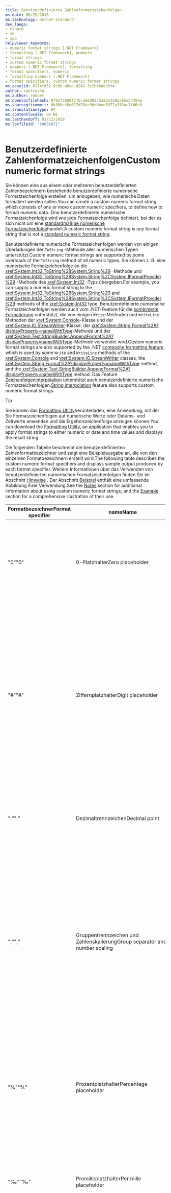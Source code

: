 ```yaml
---
title: Benutzerdefinierte Zahlenformatzeichenfolgen
ms.date: 06/25/2018
ms.technology: dotnet-standard
dev_langs:
- csharp
- vb
- cpp
helpviewer_keywords:
- numeric format strings [.NET Framework]
- formatting [.NET Framework], numbers
- format strings
- custom numeric format strings
- numbers [.NET Framework], formatting
- format specifiers, numeric
- formatting numbers [.NET Framework]
- format specifiers, custom numeric format strings
ms.assetid: 6f74fd32-6c6b-48ed-8241-3c2b86dea5f4
author: rpetrusha
ms.author: ronpet
ms.openlocfilehash: 0793f3688f1f6ca66d92c5a22e158aa85e5470ae
ms.sourcegitcommit: 6b308cf6d627d78ee36dbbae8972a310ac7fd6c8
ms.translationtype: HT
ms.contentlocale: de-DE
ms.lasthandoff: 01/23/2019
ms.locfileid: "54631671"
---
```

# <a name="custom-numeric-format-strings"></a><span data-ttu-id="2cd89-102">Benutzerdefinierte Zahlenformatzeichenfolgen</span><span class="sxs-lookup"><span data-stu-id="2cd89-102">Custom numeric format strings</span></span>

<span data-ttu-id="2cd89-103">Sie können eine aus einem oder mehreren benutzerdefinierten Zahlenbezeichnern bestehende benutzerdefinierte numerische Formatzeichenfolge erstellen, um anzugeben, wie numerische Daten formatiert werden sollen.</span><span class="sxs-lookup"><span data-stu-id="2cd89-103">You can create a custom numeric format string, which consists of one or more custom numeric specifiers, to define how to format numeric data.</span></span> <span data-ttu-id="2cd89-104">Eine benutzerdefinierte numerische Formatzeichenfolge wird wie jede Formatzeichenfolge definiert, bei der es sich nicht um eine [standardmäßige numerische Formatzeichenfolge](../../../docs/standard/base-types/standard-numeric-format-strings.md)handelt.</span><span class="sxs-lookup"><span data-stu-id="2cd89-104">A custom numeric format string is any format string that is not a [standard numeric format string](../../../docs/standard/base-types/standard-numeric-format-strings.md).</span></span>  
  

 <span data-ttu-id="2cd89-105">Benutzerdefinierte numerische Formatzeichenfolgen werden von einigen Überladungen der `ToString` -Methode aller numerischen Typen unterstützt.</span><span class="sxs-lookup"><span data-stu-id="2cd89-105">Custom numeric format strings are supported by some overloads of the `ToString` method of all numeric types.</span></span> <span data-ttu-id="2cd89-106">Sie können z. B. eine numerische Formatzeichenfolge an die <xref:System.Int32.ToString%28System.String%29> -Methode und <xref:System.Int32.ToString%28System.String%2CSystem.IFormatProvider%29> -Methode des <xref:System.Int32> -Typs übergeben.</span><span class="sxs-lookup"><span data-stu-id="2cd89-106">For example, you can supply a numeric format string to the <xref:System.Int32.ToString%28System.String%29> and <xref:System.Int32.ToString%28System.String%2CSystem.IFormatProvider%29> methods of the <xref:System.Int32> type.</span></span> <span data-ttu-id="2cd89-107">Benutzerdefinierte numerische Formatzeichenfolgen werden auch vom .NET-Feature für die [kombinierte Formatierung](../../../docs/standard/base-types/composite-formatting.md) unterstützt, die von einigen `Write`-Methoden und `WriteLine`-Methoden der <xref:System.Console>-Klasse und der <xref:System.IO.StreamWriter>-Klasse, der <xref:System.String.Format%2A?displayProperty=nameWithType>-Methode und der <xref:System.Text.StringBuilder.AppendFormat%2A?displayProperty=nameWithType>-Methode verwendet wird.</span><span class="sxs-lookup"><span data-stu-id="2cd89-107">Custom numeric format strings are also supported by the .NET [composite formatting feature](../../../docs/standard/base-types/composite-formatting.md), which is used by some `Write` and `WriteLine` methods of the <xref:System.Console> and <xref:System.IO.StreamWriter> classes, the <xref:System.String.Format%2A?displayProperty=nameWithType> method, and the <xref:System.Text.StringBuilder.AppendFormat%2A?displayProperty=nameWithType> method.</span></span> <span data-ttu-id="2cd89-108">Das Feature [Zeichenfolgeninterpolation](../../csharp/language-reference/tokens/interpolated.md) unterstützt auch benutzerdefinierte numerische Formatzeichenfolgen.</span><span class="sxs-lookup"><span data-stu-id="2cd89-108">[String interpolation](../../csharp/language-reference/tokens/interpolated.md) feature also supports custom numeric format strings.</span></span>  
  
> [!TIP]
>  <span data-ttu-id="2cd89-109">Sie können das [Formatting Utility](https://code.msdn.microsoft.com/NET-Framework-4-Formatting-9c4dae8d)herunterladen, eine Anwendung, mit der Sie Formatzeichenfolgen auf numerische Werte oder Datums- und Zeitwerte anwenden und die Ergebniszeichenfolge anzeigen können.</span><span class="sxs-lookup"><span data-stu-id="2cd89-109">You can download the [Formatting Utility](https://code.msdn.microsoft.com/NET-Framework-4-Formatting-9c4dae8d), an application that enables you to apply format strings to either numeric or date and time values and displays the result string.</span></span>  
  
<a name="table"></a> <span data-ttu-id="2cd89-110">Die folgenden Tabelle beschreibt die benutzerdefinierten Zahlenformatbezeichner und zeigt eine Beispielausgabe an, die von den einzelnen Formatbezeichnern erstellt wird.</span><span class="sxs-lookup"><span data-stu-id="2cd89-110">The following table describes the custom numeric format specifiers and displays sample output produced by each format specifier.</span></span> <span data-ttu-id="2cd89-111">Weitere Informationen über das Verwenden von benutzerdefinierten numerischen Formatzeichenfolgen finden Sie im Abschnitt [Hinweise](#NotesCustomFormatting) . Der Abschnitt [Beispiel](#example) enthält eine umfassende Abbildung ihrer Verwendung.</span><span class="sxs-lookup"><span data-stu-id="2cd89-111">See the [Notes](#NotesCustomFormatting) section for additional information about using custom numeric format strings, and the [Example](#example) section for a comprehensive illustration of their use.</span></span>  
  
|<span data-ttu-id="2cd89-112">Formatbezeichner</span><span class="sxs-lookup"><span data-stu-id="2cd89-112">Format specifier</span></span>|<span data-ttu-id="2cd89-113">name</span><span class="sxs-lookup"><span data-stu-id="2cd89-113">Name</span></span>|<span data-ttu-id="2cd89-114">Beschreibung</span><span class="sxs-lookup"><span data-stu-id="2cd89-114">Description</span></span>|<span data-ttu-id="2cd89-115">Beispiele</span><span class="sxs-lookup"><span data-stu-id="2cd89-115">Examples</span></span>|  
|----------------------|----------|-----------------|--------------|  
|<span data-ttu-id="2cd89-116">"0"</span><span class="sxs-lookup"><span data-stu-id="2cd89-116">"0"</span></span>|<span data-ttu-id="2cd89-117">0-Platzhalter</span><span class="sxs-lookup"><span data-stu-id="2cd89-117">Zero placeholder</span></span>|<span data-ttu-id="2cd89-118">Ersetzt die Ziffer 0 ggf. durch eine entsprechende vorhandene Ziffer; andernfalls wird die Ziffer 0 in der Ergebniszeichenfolge angezeigt.</span><span class="sxs-lookup"><span data-stu-id="2cd89-118">Replaces the zero with the corresponding digit if one is present; otherwise, zero appears in the result string.</span></span><br /><br /> <span data-ttu-id="2cd89-119">Weitere Informationen: [Der benutzerdefinierte Spezifizierer „0“](#Specifier0)</span><span class="sxs-lookup"><span data-stu-id="2cd89-119">More information: [The "0" Custom Specifier](#Specifier0).</span></span>|<span data-ttu-id="2cd89-120">1234.5678 ("00000") -> 01235</span><span class="sxs-lookup"><span data-stu-id="2cd89-120">1234.5678 ("00000") -> 01235</span></span><br /><br /> <span data-ttu-id="2cd89-121">0.45678 ("0.00", en-US) -> 0.46</span><span class="sxs-lookup"><span data-stu-id="2cd89-121">0.45678 ("0.00", en-US) -> 0.46</span></span><br /><br /> <span data-ttu-id="2cd89-122">0.45678 ("0.00", fr-FR) -> 0,46</span><span class="sxs-lookup"><span data-stu-id="2cd89-122">0.45678 ("0.00", fr-FR) -> 0,46</span></span>|  
|<span data-ttu-id="2cd89-123">"#"</span><span class="sxs-lookup"><span data-stu-id="2cd89-123">"#"</span></span>|<span data-ttu-id="2cd89-124">Ziffernplatzhalter</span><span class="sxs-lookup"><span data-stu-id="2cd89-124">Digit placeholder</span></span>|<span data-ttu-id="2cd89-125">Ersetzt das "#"-Symbol ggf. durch eine entsprechende vorhandene Ziffer; andernfalls wird keine Ziffer in der Ergebniszeichenfolge angezeigt.</span><span class="sxs-lookup"><span data-stu-id="2cd89-125">Replaces the "#" symbol with the corresponding digit if one is present; otherwise, no digit appears in the result string.</span></span><br /><br /> <span data-ttu-id="2cd89-126">Beachten Sie, dass keine Ziffer in der Ergebniszeichenfolge angezeigt wird, wenn die entsprechende Ziffer in der Eingabezeichenfolge eine nicht signifikante 0 ist.</span><span class="sxs-lookup"><span data-stu-id="2cd89-126">Note that no digit appears in the result string if the corresponding digit in the input string is a non-significant 0.</span></span> <span data-ttu-id="2cd89-127">Zum Beispiel: 0003 ("####") -> 3.</span><span class="sxs-lookup"><span data-stu-id="2cd89-127">For example, 0003 ("####") -> 3.</span></span><br /><br /> <span data-ttu-id="2cd89-128">Weitere Informationen: [Der benutzerdefinierte Spezifizierer „#“](#SpecifierD)</span><span class="sxs-lookup"><span data-stu-id="2cd89-128">More information: [The "#" Custom Specifier](#SpecifierD).</span></span>|<span data-ttu-id="2cd89-129">1234.5678 ("#####") -> 1235</span><span class="sxs-lookup"><span data-stu-id="2cd89-129">1234.5678 ("#####") -> 1235</span></span><br /><br /> <span data-ttu-id="2cd89-130">0.45678 ("#.##", en-US) -> .46</span><span class="sxs-lookup"><span data-stu-id="2cd89-130">0.45678 ("#.##", en-US) -> .46</span></span><br /><br /> <span data-ttu-id="2cd89-131">0.45678 ("#.##", fr-FR) -> ,46</span><span class="sxs-lookup"><span data-stu-id="2cd89-131">0.45678 ("#.##", fr-FR) -> ,46</span></span>|  
|<span data-ttu-id="2cd89-132">"."</span><span class="sxs-lookup"><span data-stu-id="2cd89-132">"."</span></span>|<span data-ttu-id="2cd89-133">Dezimaltrennzeichen</span><span class="sxs-lookup"><span data-stu-id="2cd89-133">Decimal point</span></span>|<span data-ttu-id="2cd89-134">Bestimmt die Position des Dezimaltrennzeichens in der Ergebniszeichenfolge.</span><span class="sxs-lookup"><span data-stu-id="2cd89-134">Determines the location of the decimal separator in the result string.</span></span><br /><br /> <span data-ttu-id="2cd89-135">Weitere Informationen: [Der benutzerdefinierte Bezeichner "."](#SpecifierPt).</span><span class="sxs-lookup"><span data-stu-id="2cd89-135">More information: [The "." Custom Specifier](#SpecifierPt).</span></span>|<span data-ttu-id="2cd89-136">0.45678 ("0.00", en-US) -> 0.46</span><span class="sxs-lookup"><span data-stu-id="2cd89-136">0.45678 ("0.00", en-US) -> 0.46</span></span><br /><br /> <span data-ttu-id="2cd89-137">0.45678 ("0.00", fr-FR) -> 0,46</span><span class="sxs-lookup"><span data-stu-id="2cd89-137">0.45678 ("0.00", fr-FR) -> 0,46</span></span>|  
|<span data-ttu-id="2cd89-138">","</span><span class="sxs-lookup"><span data-stu-id="2cd89-138">","</span></span>|<span data-ttu-id="2cd89-139">Gruppentrennzeichen und Zahlenskalierung</span><span class="sxs-lookup"><span data-stu-id="2cd89-139">Group separator and number scaling</span></span>|<span data-ttu-id="2cd89-140">Das Zeichen wird sowohl als Bezeichner für Gruppentrennzeichen als auch als Bezeichner für Zahlenskalierung verwendet.</span><span class="sxs-lookup"><span data-stu-id="2cd89-140">Serves as both a group separator and a number scaling specifier.</span></span> <span data-ttu-id="2cd89-141">Bei einer Verwendung als Bezeichner für Gruppentrennzeichen wird ein lokalisiertes Trennzeichen zwischen die einzelnen Gruppen eingefügt.</span><span class="sxs-lookup"><span data-stu-id="2cd89-141">As a group separator, it inserts a localized group separator character between each group.</span></span> <span data-ttu-id="2cd89-142">Bei einer Verwendung als Bezeichner für Zahlenskalierung wird eine Zahl für jedes angegebene Zeichen durch 1000 geteilt.</span><span class="sxs-lookup"><span data-stu-id="2cd89-142">As a number scaling specifier, it divides a number by 1000 for each comma specified.</span></span><br /><br /> <span data-ttu-id="2cd89-143">Weitere Informationen: [Der benutzerdefinierte Spezifizierer „,“](#SpecifierTh)</span><span class="sxs-lookup"><span data-stu-id="2cd89-143">More information: [The "," Custom Specifier](#SpecifierTh).</span></span>|<span data-ttu-id="2cd89-144">Bezeichner für Gruppentrennzeichen:</span><span class="sxs-lookup"><span data-stu-id="2cd89-144">Group separator specifier:</span></span><br /><br /> <span data-ttu-id="2cd89-145">2147483647 ("##,#", en-US) -> 2,147,483,647</span><span class="sxs-lookup"><span data-stu-id="2cd89-145">2147483647 ("##,#", en-US) -> 2,147,483,647</span></span><br /><br /> <span data-ttu-id="2cd89-146">2147483647 ("##,#", es-ES) -> 2.147.483.647</span><span class="sxs-lookup"><span data-stu-id="2cd89-146">2147483647 ("##,#", es-ES) -> 2.147.483.647</span></span><br /><br /> <span data-ttu-id="2cd89-147">Bezeichner für Zahlenskalierung:</span><span class="sxs-lookup"><span data-stu-id="2cd89-147">Scaling specifier:</span></span><br /><br /> <span data-ttu-id="2cd89-148">2147483647 ("#,#,,", en-US) -> 2,147</span><span class="sxs-lookup"><span data-stu-id="2cd89-148">2147483647 ("#,#,,", en-US) -> 2,147</span></span><br /><br /> <span data-ttu-id="2cd89-149">2147483647 ("#,#,,", es-ES) -> 2.147</span><span class="sxs-lookup"><span data-stu-id="2cd89-149">2147483647 ("#,#,,", es-ES) -> 2.147</span></span>|  
|<span data-ttu-id="2cd89-150">"%"</span><span class="sxs-lookup"><span data-stu-id="2cd89-150">"%"</span></span>|<span data-ttu-id="2cd89-151">Prozentplatzhalter</span><span class="sxs-lookup"><span data-stu-id="2cd89-151">Percentage placeholder</span></span>|<span data-ttu-id="2cd89-152">Multipliziert eine Zahl mit 100 und fügt ein lokalisiertes Prozentsymbol in die Ergebniszeichenfolge ein.</span><span class="sxs-lookup"><span data-stu-id="2cd89-152">Multiplies a number by 100 and inserts a localized percentage symbol in the result string.</span></span><br /><br /> <span data-ttu-id="2cd89-153">Weitere Informationen: [Der benutzerdefinierte Spezifizierer „%“](#SpecifierPct)</span><span class="sxs-lookup"><span data-stu-id="2cd89-153">More information: [The "%" Custom Specifier](#SpecifierPct).</span></span>|<span data-ttu-id="2cd89-154">0.3697 ("%#0.00", en-US) -> %36.97</span><span class="sxs-lookup"><span data-stu-id="2cd89-154">0.3697 ("%#0.00", en-US) -> %36.97</span></span><br /><br /> <span data-ttu-id="2cd89-155">0.3697 ("%#0.00", el-GR) -> %36,97</span><span class="sxs-lookup"><span data-stu-id="2cd89-155">0.3697 ("%#0.00", el-GR) -> %36,97</span></span><br /><br /> <span data-ttu-id="2cd89-156">0.3697 ("##.0 %", en-US) -> 37.0 %</span><span class="sxs-lookup"><span data-stu-id="2cd89-156">0.3697 ("##.0 %", en-US) -> 37.0 %</span></span><br /><br /> <span data-ttu-id="2cd89-157">0.3697 ("##.0 %", el-GR) -> 37,0 %</span><span class="sxs-lookup"><span data-stu-id="2cd89-157">0.3697 ("##.0 %", el-GR) -> 37,0 %</span></span>|  
|<span data-ttu-id="2cd89-158">"‰"</span><span class="sxs-lookup"><span data-stu-id="2cd89-158">"‰"</span></span>|<span data-ttu-id="2cd89-159">Promilleplatzhalter</span><span class="sxs-lookup"><span data-stu-id="2cd89-159">Per mille placeholder</span></span>|<span data-ttu-id="2cd89-160">Multipliziert eine Zahl mit 1000 und fügt ein lokalisiertes Promillesymbol in die Ergebniszeichenfolge ein.</span><span class="sxs-lookup"><span data-stu-id="2cd89-160">Multiplies a number by 1000 and inserts a localized per mille symbol in the result string.</span></span><br /><br /> <span data-ttu-id="2cd89-161">Weitere Informationen: [Der benutzerdefinierte Spezifizierer „‰“](#SpecifierPerMille)</span><span class="sxs-lookup"><span data-stu-id="2cd89-161">More information: [The "‰" Custom Specifier](#SpecifierPerMille).</span></span>|<span data-ttu-id="2cd89-162">0.03697 ("#0.00‰", en-US) -> 36.97‰</span><span class="sxs-lookup"><span data-stu-id="2cd89-162">0.03697 ("#0.00‰", en-US) -> 36.97‰</span></span><br /><br /> <span data-ttu-id="2cd89-163">0.03697 ("#0.00‰", ru-RU) -> 36,97‰</span><span class="sxs-lookup"><span data-stu-id="2cd89-163">0.03697 ("#0.00‰", ru-RU) -> 36,97‰</span></span>|  
|<span data-ttu-id="2cd89-164">"E0"</span><span class="sxs-lookup"><span data-stu-id="2cd89-164">"E0"</span></span><br /><br /> <span data-ttu-id="2cd89-165">"E+0"</span><span class="sxs-lookup"><span data-stu-id="2cd89-165">"E+0"</span></span><br /><br /> <span data-ttu-id="2cd89-166">"E-0"</span><span class="sxs-lookup"><span data-stu-id="2cd89-166">"E-0"</span></span><br /><br /> <span data-ttu-id="2cd89-167">"E0"</span><span class="sxs-lookup"><span data-stu-id="2cd89-167">"e0"</span></span><br /><br /> <span data-ttu-id="2cd89-168">"E+0"</span><span class="sxs-lookup"><span data-stu-id="2cd89-168">"e+0"</span></span><br /><br /> <span data-ttu-id="2cd89-169">"E-0"</span><span class="sxs-lookup"><span data-stu-id="2cd89-169">"e-0"</span></span>|<span data-ttu-id="2cd89-170">Exponentialschreibweise</span><span class="sxs-lookup"><span data-stu-id="2cd89-170">Exponential notation</span></span>|<span data-ttu-id="2cd89-171">Formatiert das Ergebnis mit der Exponentialschreibweise, wenn mindestens einmal 0 (null) darauf folgt.</span><span class="sxs-lookup"><span data-stu-id="2cd89-171">If followed by at least one 0 (zero), formats the result using exponential notation.</span></span> <span data-ttu-id="2cd89-172">Die Groß- oder Kleinschreibung ("E" oder "e") gibt die Schreibweise des Symbols für den Exponenten in der Ergebniszeichenfolge an.</span><span class="sxs-lookup"><span data-stu-id="2cd89-172">The case of "E" or "e" indicates the case of the exponent symbol in the result string.</span></span> <span data-ttu-id="2cd89-173">Die Anzahl der Nullen, die auf das Zeichen "E" oder auf das Zeichen "e" folgen, bestimmt die Mindestanzahl der Ziffern im Exponenten.</span><span class="sxs-lookup"><span data-stu-id="2cd89-173">The number of zeros following the "E" or "e" character determines the minimum number of digits in the exponent.</span></span> <span data-ttu-id="2cd89-174">Ein Pluszeichen (+) gibt an, dass dem Exponenten immer ein Vorzeichen vorausgeht.</span><span class="sxs-lookup"><span data-stu-id="2cd89-174">A plus sign (+) indicates that a sign character always precedes the exponent.</span></span> <span data-ttu-id="2cd89-175">Ein Minuszeichen (-) gibt an, dass nur negativen Exponenten ein Vorzeichen vorausgeht.</span><span class="sxs-lookup"><span data-stu-id="2cd89-175">A minus sign (-) indicates that a sign character precedes only negative exponents.</span></span><br /><br /> <span data-ttu-id="2cd89-176">Weitere Informationen: [Die benutzerdefinierten Spezifizierer „E“ und „e“](#SpecifierExponent)</span><span class="sxs-lookup"><span data-stu-id="2cd89-176">More information: [The "E" and "e" Custom Specifiers](#SpecifierExponent).</span></span>|<span data-ttu-id="2cd89-177">987654 ("#0.0e0") -> 98.8e4</span><span class="sxs-lookup"><span data-stu-id="2cd89-177">987654 ("#0.0e0") -> 98.8e4</span></span><br /><br /> <span data-ttu-id="2cd89-178">1503.92311 ("0.0##e+00") -> 1.504e+03</span><span class="sxs-lookup"><span data-stu-id="2cd89-178">1503.92311 ("0.0##e+00") -> 1.504e+03</span></span><br /><br /> <span data-ttu-id="2cd89-179">1.8901385E-16 ("0.0e+00") -> 1.9e-16</span><span class="sxs-lookup"><span data-stu-id="2cd89-179">1.8901385E-16 ("0.0e+00") -> 1.9e-16</span></span>|  
|<span data-ttu-id="2cd89-180">"\\"</span><span class="sxs-lookup"><span data-stu-id="2cd89-180">"\\"</span></span>|<span data-ttu-id="2cd89-181">Escapezeichen</span><span class="sxs-lookup"><span data-stu-id="2cd89-181">Escape character</span></span>|<span data-ttu-id="2cd89-182">Das Zeichen, das auf das Escapezeichen folgt, wird als Literal und nicht als benutzerdefinierter Formatbezeichner interpretiert.</span><span class="sxs-lookup"><span data-stu-id="2cd89-182">Causes the next character to be interpreted as a literal rather than as a custom format specifier.</span></span><br /><br /> <span data-ttu-id="2cd89-183">Weitere Informationen: [Das Escapezeichen „\\“](#SpecifierEscape)</span><span class="sxs-lookup"><span data-stu-id="2cd89-183">More information: [The "\\" Escape Character](#SpecifierEscape).</span></span>|<span data-ttu-id="2cd89-184">987654 ("\\###00\\#") -> #987654#</span><span class="sxs-lookup"><span data-stu-id="2cd89-184">987654 ("\\###00\\#") -> #987654#</span></span>|  
|<span data-ttu-id="2cd89-185">'*Zeichenfolge*'</span><span class="sxs-lookup"><span data-stu-id="2cd89-185">'*string*'</span></span><br /><br /> <span data-ttu-id="2cd89-186">"*Zeichenfolge*"</span><span class="sxs-lookup"><span data-stu-id="2cd89-186">"*string*"</span></span>|<span data-ttu-id="2cd89-187">Zeichenfolgenliteraltrennzeichen</span><span class="sxs-lookup"><span data-stu-id="2cd89-187">Literal string delimiter</span></span>|<span data-ttu-id="2cd89-188">Gibt an, dass die eingeschlossenen Zeichen unverändert in die Ergebniszeichenfolge kopiert werden sollen.</span><span class="sxs-lookup"><span data-stu-id="2cd89-188">Indicates that the enclosed characters should be copied to the result string unchanged.</span></span><br/><br/><span data-ttu-id="2cd89-189">Weitere Informationen: [Zeichenliterale](#character-literals)</span><span class="sxs-lookup"><span data-stu-id="2cd89-189">More information: [Character literals](#character-literals).</span></span>|<span data-ttu-id="2cd89-190">68 ("#' Grad'") > 68 Grad</span><span class="sxs-lookup"><span data-stu-id="2cd89-190">68 ("# 'degrees'") -> 68 degrees</span></span><br /><br /> <span data-ttu-id="2cd89-191">68 ("#' Grad'") -> 68 Grad</span><span class="sxs-lookup"><span data-stu-id="2cd89-191">68 ("#' degrees'") -> 68 degrees</span></span>|  
|<span data-ttu-id="2cd89-192">;</span><span class="sxs-lookup"><span data-stu-id="2cd89-192">;</span></span>|<span data-ttu-id="2cd89-193">Abschnittstrennzeichen</span><span class="sxs-lookup"><span data-stu-id="2cd89-193">Section separator</span></span>|<span data-ttu-id="2cd89-194">Definiert Abschnitte mit separaten Formatzeichenfolgen für positive und negative Zahlen sowie Nullen.</span><span class="sxs-lookup"><span data-stu-id="2cd89-194">Defines sections with separate format strings for positive, negative, and zero numbers.</span></span><br /><br /> <span data-ttu-id="2cd89-195">Weitere Informationen: [Das Abschnittstrennzeichen „;“](#SectionSeparator)</span><span class="sxs-lookup"><span data-stu-id="2cd89-195">More information: [The ";" Section Separator](#SectionSeparator).</span></span>|<span data-ttu-id="2cd89-196">12.345 ("#0.0#;(#0.0#);-\0-") -> 12.35</span><span class="sxs-lookup"><span data-stu-id="2cd89-196">12.345 ("#0.0#;(#0.0#);-\0-") -> 12.35</span></span><br /><br /> <span data-ttu-id="2cd89-197">0 ("#0.0#;(#0.0#);-\0-") -> -0-</span><span class="sxs-lookup"><span data-stu-id="2cd89-197">0 ("#0.0#;(#0.0#);-\0-") -> -0-</span></span><br /><br /> <span data-ttu-id="2cd89-198">-12.345 ("#0.0#;(#0.0#);-\0-") -> (12.35)</span><span class="sxs-lookup"><span data-stu-id="2cd89-198">-12.345 ("#0.0#;(#0.0#);-\0-") -> (12.35)</span></span><br /><br /> <span data-ttu-id="2cd89-199">12.345 ("#0.0#;(#0.0#)") -> 12.35</span><span class="sxs-lookup"><span data-stu-id="2cd89-199">12.345 ("#0.0#;(#0.0#)") -> 12.35</span></span><br /><br /> <span data-ttu-id="2cd89-200">0 ("#0.0#;(#0.0#)") -> 0.0</span><span class="sxs-lookup"><span data-stu-id="2cd89-200">0 ("#0.0#;(#0.0#)") -> 0.0</span></span><br /><br /> <span data-ttu-id="2cd89-201">-12.345 ("#0.0#;(#0.0#)") -> (12.35)</span><span class="sxs-lookup"><span data-stu-id="2cd89-201">-12.345 ("#0.0#;(#0.0#)") -> (12.35)</span></span>|  
|<span data-ttu-id="2cd89-202">Andere</span><span class="sxs-lookup"><span data-stu-id="2cd89-202">Other</span></span>|<span data-ttu-id="2cd89-203">Alle anderen Zeichen</span><span class="sxs-lookup"><span data-stu-id="2cd89-203">All other characters</span></span>|<span data-ttu-id="2cd89-204">Das Zeichen wird unverändert in die Ergebniszeichenfolge kopiert.</span><span class="sxs-lookup"><span data-stu-id="2cd89-204">The character is copied to the result string unchanged.</span></span><br/><br/><span data-ttu-id="2cd89-205">Weitere Informationen: [Zeichenliterale](#character-literals)</span><span class="sxs-lookup"><span data-stu-id="2cd89-205">More information: [Character literals](#character-literals).</span></span>|<span data-ttu-id="2cd89-206">68 ("# °") -> 68 °</span><span class="sxs-lookup"><span data-stu-id="2cd89-206">68 ("# °") -> 68 °</span></span>|  
  
 <span data-ttu-id="2cd89-207">Die folgenden Abschnitte enthalten ausführliche Informationen zu den einzelnen benutzerdefinierten Zahlenformatbezeichnern.</span><span class="sxs-lookup"><span data-stu-id="2cd89-207">The following sections provide detailed information about each of the custom numeric format specifiers.</span></span>  

[!INCLUDE[C# interactive-note](~/includes/csharp-interactive-partial-note.md)] 
  
<a name="Specifier0"></a>   
## <a name="the-0-custom-specifier"></a><span data-ttu-id="2cd89-208">Der benutzerdefinierte Bezeichner „0“</span><span class="sxs-lookup"><span data-stu-id="2cd89-208">The "0" custom specifier</span></span>  
 <span data-ttu-id="2cd89-209">Der benutzerdefinierte Formatbezeichner "0" dient als 0-Platzhalterzeichen.</span><span class="sxs-lookup"><span data-stu-id="2cd89-209">The "0" custom format specifier serves as a zero-placeholder symbol.</span></span> <span data-ttu-id="2cd89-210">Wenn der zu formatierende Wert über eine Ziffer an der Stelle verfügt, an der die Ziffer 0 in der Formatzeichenfolge steht, wird diese Ziffer in die Ergebniszeichenfolge kopiert; andernfalls erscheint die Ziffer 0 in der Ergebniszeichenfolge.</span><span class="sxs-lookup"><span data-stu-id="2cd89-210">If the value that is being formatted has a digit in the position where the zero appears in the format string, that digit is copied to the result string; otherwise, a zero appears in the result string.</span></span> <span data-ttu-id="2cd89-211">Die Positionen der Ziffer 0, die am weitesten links vor dem Dezimaltrennzeichen steht, und die Position der Ziffer 0, die am weitesten rechts hinter dem Dezimaltrennzeichen steht, bestimmen den Bereich der Ziffern, die immer in der Ergebniszeichenfolge enthalten sind.</span><span class="sxs-lookup"><span data-stu-id="2cd89-211">The position of the leftmost zero before the decimal point and the rightmost zero after the decimal point determines the range of digits that are always present in the result string.</span></span>  
  
 <span data-ttu-id="2cd89-212">Mit dem Bezeichner "00" wird der Wert immer auf die direkt dem Dezimaltrennzeichen vorausgehende Zahl aufgerundet.</span><span class="sxs-lookup"><span data-stu-id="2cd89-212">The "00" specifier causes the value to be rounded to the nearest digit preceding the decimal, where rounding away from zero is always used.</span></span> <span data-ttu-id="2cd89-213">Eine Formatierung des Werts 34.5 mit "00" ergibt z. B. den Wert 35.</span><span class="sxs-lookup"><span data-stu-id="2cd89-213">For example, formatting 34.5 with "00" would result in the value 35.</span></span>  
  
 <span data-ttu-id="2cd89-214">Im folgenden Beispiel werden mehrere Werte angezeigt, die mit benutzerdefinierten Formatzeichenfolgen formatiert werden, in denen 0-Platzhalter enthalten sind.</span><span class="sxs-lookup"><span data-stu-id="2cd89-214">The following example displays several values that are formatted by using custom format strings that include zero placeholders.</span></span>  
  
 [!code-cpp[Formatting.Numeric.Custom#1](../../../samples/snippets/cpp/VS_Snippets_CLR/formatting.numeric.custom/cpp/custom.cpp#1)]
 [!code-csharp[Formatting.Numeric.Custom#1](../../../samples/snippets/csharp/VS_Snippets_CLR/formatting.numeric.custom/cs/custom.cs#1)]
 [!code-vb[Formatting.Numeric.Custom#1](../../../samples/snippets/visualbasic/VS_Snippets_CLR/formatting.numeric.custom/vb/Custom.vb#1)]  
  
 [<span data-ttu-id="2cd89-215">Zurück zur Tabelle</span><span class="sxs-lookup"><span data-stu-id="2cd89-215">Back to table</span></span>](#table)  
  
<a name="SpecifierD"></a>   
## <a name="the--custom-specifier"></a><span data-ttu-id="2cd89-216">Der benutzerdefinierte Bezeichner „#“</span><span class="sxs-lookup"><span data-stu-id="2cd89-216">The "#" custom specifier</span></span>  
 <span data-ttu-id="2cd89-217">Der benutzerdefinierte Bezeichner "#" dient als Platzhaltersymbol für Ziffern.</span><span class="sxs-lookup"><span data-stu-id="2cd89-217">The "#" custom format specifier serves as a digit-placeholder symbol.</span></span> <span data-ttu-id="2cd89-218">Wenn der zu formatierende Wert über eine Ziffer an der Stelle verfügt, an der das "#"-Symbol in der Formatzeichenfolge steht, wird diese Ziffer in die Ergebniszeichenfolge kopiert.</span><span class="sxs-lookup"><span data-stu-id="2cd89-218">If the value that is being formatted has a digit in the position where the "#" symbol appears in the format string, that digit is copied to the result string.</span></span> <span data-ttu-id="2cd89-219">Andernfalls wird an dieser Position nichts in der Ergebniszeichenfolge gespeichert.</span><span class="sxs-lookup"><span data-stu-id="2cd89-219">Otherwise, nothing is stored in that position in the result string.</span></span>  
  
 <span data-ttu-id="2cd89-220">Beachten Sie, dass dieser Bezeichner nie die Ziffer 0 anzeigt, wenn es sich nicht um eine signifikante Ziffer handelt, auch wenn die Ziffer 0 die einzige Ziffer in der Zeichenfolge ist.</span><span class="sxs-lookup"><span data-stu-id="2cd89-220">Note that this specifier never displays a zero that is not a significant digit, even if zero is the only digit in the string.</span></span> <span data-ttu-id="2cd89-221">Die Ziffer 0 wird nur angezeigt, wenn es sich um eine signifikante Ziffer in der angezeigten Zahl handelt.</span><span class="sxs-lookup"><span data-stu-id="2cd89-221">It will display zero only if it is a significant digit in the number that is being displayed.</span></span>  
  
 <span data-ttu-id="2cd89-222">Mit der Formatzeichenfolge "##" wird der Wert immer auf die direkt dem Dezimaltrennzeichen vorausgehende Zahl aufgerundet.</span><span class="sxs-lookup"><span data-stu-id="2cd89-222">The "##" format string causes the value to be rounded to the nearest digit preceding the decimal, where rounding away from zero is always used.</span></span> <span data-ttu-id="2cd89-223">Eine Formatierung des Werts 34.5 mit "##" ergibt z. B. den Wert 35.</span><span class="sxs-lookup"><span data-stu-id="2cd89-223">For example, formatting 34.5 with "##" would result in the value 35.</span></span>  
  
 <span data-ttu-id="2cd89-224">Im folgenden Beispiel werden mehrere Werte angezeigt, die mit benutzerdefinierten Formatzeichenfolgen formatiert werden, in denen Ziffernplatzhalter enthalten sind.</span><span class="sxs-lookup"><span data-stu-id="2cd89-224">The following example displays several values that are formatted by using custom format strings that include digit placeholders.</span></span>  
  
 [!code-cpp[Formatting.Numeric.Custom#2](../../../samples/snippets/cpp/VS_Snippets_CLR/formatting.numeric.custom/cpp/custom.cpp#2)]
 [!code-csharp[Formatting.Numeric.Custom#2](../../../samples/snippets/csharp/VS_Snippets_CLR/formatting.numeric.custom/cs/custom.cs#2)]
 [!code-vb[Formatting.Numeric.Custom#2](../../../samples/snippets/visualbasic/VS_Snippets_CLR/formatting.numeric.custom/vb/Custom.vb#2)]  
  
 <span data-ttu-id="2cd89-225">Verwenden Sie das Feature für die [zusammengesetzte Formatierung](../../../docs/standard/base-types/composite-formatting.md) , und geben Sie eine Feldbreite an, wie im folgenden Beispiel veranschaulicht, um eine Ergebniszeichenfolge zurückzugeben, in der fehlende Ziffern oder führende Nullen durch Leerzeichen ersetzt werden.</span><span class="sxs-lookup"><span data-stu-id="2cd89-225">To return a result string in which absent digits or leading zeroes are replaced by spaces, use the [composite formatting feature](../../../docs/standard/base-types/composite-formatting.md) and specify a field width, as the following example illustrates.</span></span>  
  
 [!code-cpp[Formatting.Numeric.Custom#12](../../../samples/snippets/cpp/VS_Snippets_CLR/formatting.numeric.custom/cpp/SpaceOrDigit1.cpp#12)]
 [!code-csharp-interactive[Formatting.Numeric.Custom#12](../../../samples/snippets/csharp/VS_Snippets_CLR/formatting.numeric.custom/cs/SpaceOrDigit1.cs#12)]
 [!code-vb[Formatting.Numeric.Custom#12](../../../samples/snippets/visualbasic/VS_Snippets_CLR/formatting.numeric.custom/vb/SpaceOrDigit1.vb#12)]  
  
 [<span data-ttu-id="2cd89-226">Zurück zur Tabelle</span><span class="sxs-lookup"><span data-stu-id="2cd89-226">Back to table</span></span>](#table)  
  
<a name="SpecifierPt"></a>   
## <a name="the--custom-specifier"></a><span data-ttu-id="2cd89-227">Der benutzerdefinierte Bezeichner „.“</span><span class="sxs-lookup"><span data-stu-id="2cd89-227">The "." custom specifier</span></span>  
 <span data-ttu-id="2cd89-228">Der benutzerdefinierte Formatbezeichner "." fügt ein lokalisiertes Dezimaltrennzeichen in die Ergebniszeichenfolge ein.</span><span class="sxs-lookup"><span data-stu-id="2cd89-228">The "." custom format specifier inserts a localized decimal separator into the result string.</span></span> <span data-ttu-id="2cd89-229">Der erste Punkt in der Formatzeichenfolge bestimmt die Position des Dezimaltrennzeichens im formatierten Wert; alle weiteren Punkte werden ignoriert.</span><span class="sxs-lookup"><span data-stu-id="2cd89-229">The first period in the format string determines the location of the decimal separator in the formatted value; any additional periods are ignored.</span></span>  
  
 <span data-ttu-id="2cd89-230">Das Zeichen, das als Dezimaltrennzeichen in der Ergebniszeichenfolge verwendet wird, wird von der <xref:System.Globalization.NumberFormatInfo.NumberDecimalSeparator%2A> -Eigenschaft des <xref:System.Globalization.NumberFormatInfo> -Objekts festgelegt, das die Formatierung steuert; es muss nicht immer ein Punkt sein.</span><span class="sxs-lookup"><span data-stu-id="2cd89-230">The character that is used as the decimal separator in the result string is not always a period; it is determined by the <xref:System.Globalization.NumberFormatInfo.NumberDecimalSeparator%2A> property of the <xref:System.Globalization.NumberFormatInfo> object that controls formatting.</span></span>  
  
 <span data-ttu-id="2cd89-231">Im folgenden Beispiel wird der "."-Formatbezeichner verwendet, um die Position des Dezimalzeichens in mehreren Ergebniszeichenfolgeketten zu definieren.</span><span class="sxs-lookup"><span data-stu-id="2cd89-231">The following example uses the "." format specifier to define the location of the decimal point in several result strings.</span></span>  
  
 [!code-cpp[Formatting.Numeric.Custom#3](../../../samples/snippets/cpp/VS_Snippets_CLR/formatting.numeric.custom/cpp/custom.cpp#3)]
 [!code-csharp[Formatting.Numeric.Custom#3](../../../samples/snippets/csharp/VS_Snippets_CLR/formatting.numeric.custom/cs/custom.cs#3)]
 [!code-vb[Formatting.Numeric.Custom#3](../../../samples/snippets/visualbasic/VS_Snippets_CLR/formatting.numeric.custom/vb/Custom.vb#3)]  
  
 [<span data-ttu-id="2cd89-232">Zurück zur Tabelle</span><span class="sxs-lookup"><span data-stu-id="2cd89-232">Back to table</span></span>](#table)  
  
<a name="SpecifierTh"></a>   
## <a name="the--custom-specifier"></a><span data-ttu-id="2cd89-233">Der benutzerdefinierte Bezeichner „,“</span><span class="sxs-lookup"><span data-stu-id="2cd89-233">The "," custom specifier</span></span>  
 <span data-ttu-id="2cd89-234">Das Zeichen "," dient sowohl als Bezeichner für Gruppentrennzeichen als auch als Bezeichner für Zahlenskalierung.</span><span class="sxs-lookup"><span data-stu-id="2cd89-234">The "," character serves as both a group separator and a number scaling specifier.</span></span>  
  
-   <span data-ttu-id="2cd89-235">Gruppentrennzeichen: Wenn mindestens ein Komma zwischen zwei Ziffernplatzhaltern (0 oder #) angegeben ist, das die ganzzahligen Ziffern einer Zahl formatiert, wird zwischen jeder Zahlengruppe im ganzzahligen Teil der Ausgabe ein Gruppentrennzeichen eingefügt.</span><span class="sxs-lookup"><span data-stu-id="2cd89-235">Group separator: If one or more commas are specified between two digit placeholders (0 or #) that format the integral digits of a number, a group separator character is inserted between each number group in the integral part of the output.</span></span>  
  
     <span data-ttu-id="2cd89-236">Die <xref:System.Globalization.NumberFormatInfo.NumberGroupSeparator%2A> -Eigenschaft und die <xref:System.Globalization.NumberFormatInfo.NumberGroupSizes%2A> -Eigenschaft des aktuellen <xref:System.Globalization.NumberFormatInfo> -Objekts bestimmen das als Zahlengruppentrennzeichen verwendete Zeichen und die Größe der einzelnen Zahlengruppen.</span><span class="sxs-lookup"><span data-stu-id="2cd89-236">The <xref:System.Globalization.NumberFormatInfo.NumberGroupSeparator%2A> and <xref:System.Globalization.NumberFormatInfo.NumberGroupSizes%2A> properties of the current <xref:System.Globalization.NumberFormatInfo> object determine the character used as the number group separator and the size of each number group.</span></span> <span data-ttu-id="2cd89-237">Wenn z. B. zum Formatieren der Zahl 1000 die Zeichenfolge "#,#" und die invariante Kultur verwendet werden, lautet die Ausgabe "1,000".</span><span class="sxs-lookup"><span data-stu-id="2cd89-237">For example, if the string "#,#" and the invariant culture are used to format the number 1000, the output is "1,000".</span></span>  
  
-   <span data-ttu-id="2cd89-238">Zahlenskalierungsspezifizierer: Wenn direkt links neben dem expliziten oder impliziten Dezimaltrennzeichen mindestens ein Komma angegeben wird, wird die zu formatierende Zahl bei jedem Vorkommen eines Kommas durch 1000 dividiert.</span><span class="sxs-lookup"><span data-stu-id="2cd89-238">Number scaling specifier: If one or more commas are specified immediately to the left of the explicit or implicit decimal point, the number to be formatted is divided by 1000 for each comma.</span></span> <span data-ttu-id="2cd89-239">Wenn z. B. zum Formatieren der Zahl 100 Millionen die Zeichenfolge "0,," verwendet wird, lautet die Ausgabe "100".</span><span class="sxs-lookup"><span data-stu-id="2cd89-239">For example, if the string "0,," is used to format the number 100 million, the output is "100".</span></span>  
  
 <span data-ttu-id="2cd89-240">Sie können in der gleichen Formatzeichenfolge sowohl Bezeichner für Gruppentrennzeichen als auch für Zahlenskalierung verwenden.</span><span class="sxs-lookup"><span data-stu-id="2cd89-240">You can use group separator and number scaling specifiers in the same format string.</span></span> <span data-ttu-id="2cd89-241">Wenn z. B. zum Formatieren der Zahl 1 Milliarde die Zeichenfolge "#,0,," und die invariante Kultur verwendet werden, lautet die Ausgabe "1,000".</span><span class="sxs-lookup"><span data-stu-id="2cd89-241">For example, if the string "#,0,," and the invariant culture are used to format the number one billion, the output is "1,000".</span></span>  
  
 <span data-ttu-id="2cd89-242">Im folgenden Beispiel wird die Verwendung des Kommas als Gruppentrennzeichen veranschaulicht.</span><span class="sxs-lookup"><span data-stu-id="2cd89-242">The following example illustrates the use of the comma as a group separator.</span></span>  
  
 [!code-cpp[Formatting.Numeric.Custom#4](../../../samples/snippets/cpp/VS_Snippets_CLR/formatting.numeric.custom/cpp/custom.cpp#4)]
 [!code-csharp[Formatting.Numeric.Custom#4](../../../samples/snippets/csharp/VS_Snippets_CLR/formatting.numeric.custom/cs/custom.cs#4)]
 [!code-vb[Formatting.Numeric.Custom#4](../../../samples/snippets/visualbasic/VS_Snippets_CLR/formatting.numeric.custom/vb/Custom.vb#4)]  
  
 <span data-ttu-id="2cd89-243">Das folgende Beispiel veranschaulicht der Verwendung des Kommas als Bezeichner für die Zahlenskalierung.</span><span class="sxs-lookup"><span data-stu-id="2cd89-243">The following example illustrates the use of the comma as a specifier for number scaling.</span></span>  
  
 [!code-cpp[Formatting.Numeric.Custom#5](../../../samples/snippets/cpp/VS_Snippets_CLR/formatting.numeric.custom/cpp/custom.cpp#5)]
 [!code-csharp[Formatting.Numeric.Custom#5](../../../samples/snippets/csharp/VS_Snippets_CLR/formatting.numeric.custom/cs/custom.cs#5)]
 [!code-vb[Formatting.Numeric.Custom#5](../../../samples/snippets/visualbasic/VS_Snippets_CLR/formatting.numeric.custom/vb/Custom.vb#5)]  
  
 [<span data-ttu-id="2cd89-244">Zurück zur Tabelle</span><span class="sxs-lookup"><span data-stu-id="2cd89-244">Back to table</span></span>](#table)  
  
<a name="SpecifierPct"></a>   
## <a name="the--custom-specifier"></a><span data-ttu-id="2cd89-245">Der benutzerdefinierte Bezeichner „%“</span><span class="sxs-lookup"><span data-stu-id="2cd89-245">The "%" custom specifier</span></span>  
 <span data-ttu-id="2cd89-246">Wenn eine Formatzeichenfolge ein Prozentzeichen (%) enthält, wird die Zahl vor dem Formatieren mit 100 multipliziert.</span><span class="sxs-lookup"><span data-stu-id="2cd89-246">A percent sign (%) in a format string causes a number to be multiplied by 100 before it is formatted.</span></span> <span data-ttu-id="2cd89-247">Das lokalisierte Prozentzeichen wird in der Zahl an der Stelle eingefügt, an der % in der Formatzeichenfolge steht.</span><span class="sxs-lookup"><span data-stu-id="2cd89-247">The localized percent symbol is inserted in the number at the location where the % appears in the format string.</span></span> <span data-ttu-id="2cd89-248">Das verwendete Prozentzeichen wird von der <xref:System.Globalization.NumberFormatInfo.PercentSymbol%2A> -Eigenschaft des aktuellen <xref:System.Globalization.NumberFormatInfo> -Objekts definiert.</span><span class="sxs-lookup"><span data-stu-id="2cd89-248">The percent character used is defined by the <xref:System.Globalization.NumberFormatInfo.PercentSymbol%2A> property of the current <xref:System.Globalization.NumberFormatInfo> object.</span></span>  
  
 <span data-ttu-id="2cd89-249">Im folgenden Beispiel werden mehrere benutzerdefinierte Formatzeichenfolgen definiert, in denen der benutzerdefinierte Bezeichner "%" enthalten ist.</span><span class="sxs-lookup"><span data-stu-id="2cd89-249">The following example defines several custom format strings that include the "%" custom specifier.</span></span>  
  
 [!code-cpp[Formatting.Numeric.Custom#6](../../../samples/snippets/cpp/VS_Snippets_CLR/formatting.numeric.custom/cpp/custom.cpp#6)]
 [!code-csharp[Formatting.Numeric.Custom#6](../../../samples/snippets/csharp/VS_Snippets_CLR/formatting.numeric.custom/cs/custom.cs#6)]
 [!code-vb[Formatting.Numeric.Custom#6](../../../samples/snippets/visualbasic/VS_Snippets_CLR/formatting.numeric.custom/vb/Custom.vb#6)]  
  
 [<span data-ttu-id="2cd89-250">Zurück zur Tabelle</span><span class="sxs-lookup"><span data-stu-id="2cd89-250">Back to table</span></span>](#table)  
  
<a name="SpecifierPerMille"></a>   
## <a name="the--custom-specifier"></a><span data-ttu-id="2cd89-251">Der benutzerdefinierte Bezeichner „‰“</span><span class="sxs-lookup"><span data-stu-id="2cd89-251">The "‰" custom specifier</span></span>  
 <span data-ttu-id="2cd89-252">Wenn eine Formatzeichenfolge ein Promillezeichen (‰ oder \u2030) enthält, wird die Zahl vor dem Formatieren mit 1.000 multipliziert.</span><span class="sxs-lookup"><span data-stu-id="2cd89-252">A per mille character (‰ or \u2030) in a format string causes a number to be multiplied by 1000 before it is formatted.</span></span> <span data-ttu-id="2cd89-253">Das entsprechende Promillesymbol wird in der Rückgabezeichenfolge an der Stelle eingefügt, an der das Symbol ‰ in der Formatzeichenfolge steht.</span><span class="sxs-lookup"><span data-stu-id="2cd89-253">The appropriate per mille symbol is inserted in the returned string at the location where the ‰ symbol appears in the format string.</span></span> <span data-ttu-id="2cd89-254">Das verwendete Promillezeichen wird von der <xref:System.Globalization.NumberFormatInfo.PerMilleSymbol%2A?displayProperty=nameWithType> -Eigenschaft des Objekts definiert, das kulturspezifische Formatierungsinformationen zur Verfügung stellt.</span><span class="sxs-lookup"><span data-stu-id="2cd89-254">The per mille character used is defined by the <xref:System.Globalization.NumberFormatInfo.PerMilleSymbol%2A?displayProperty=nameWithType> property of the object that provides culture-specific formatting information.</span></span>  
  
 <span data-ttu-id="2cd89-255">Im folgenden Beispiel wird eine benutzerdefinierte Formatzeichenfolge mit dem benutzerdefinierten Bezeichner "‰" definiert.</span><span class="sxs-lookup"><span data-stu-id="2cd89-255">The following example defines a custom format string that includes the "‰" custom specifier.</span></span>  
  
 [!code-cpp[Formatting.Numeric.Custom#9](../../../samples/snippets/cpp/VS_Snippets_CLR/formatting.numeric.custom/cpp/custom.cpp#9)]
 [!code-csharp[Formatting.Numeric.Custom#9](../../../samples/snippets/csharp/VS_Snippets_CLR/formatting.numeric.custom/cs/custom.cs#9)]
 [!code-vb[Formatting.Numeric.Custom#9](../../../samples/snippets/visualbasic/VS_Snippets_CLR/formatting.numeric.custom/vb/Custom.vb#9)]  
  
 [<span data-ttu-id="2cd89-256">Zurück zur Tabelle</span><span class="sxs-lookup"><span data-stu-id="2cd89-256">Back to table</span></span>](#table)  
  
<a name="SpecifierExponent"></a>   
## <a name="the-e-and-e-custom-specifiers"></a><span data-ttu-id="2cd89-257">Die benutzerdefinierten Bezeichner „E“ und „e“</span><span class="sxs-lookup"><span data-stu-id="2cd89-257">The "E" and "e" custom specifiers</span></span>  
 <span data-ttu-id="2cd89-258">Wenn die Formatzeichenfolge die Zeichenfolge "E", "E+", "E-", "e", "e+" oder "e-" enthält und direkt danach mindestens einmal die Ziffer 0, wird die Zahl mit der wissenschaftlichen Notation formatiert und ein "E" bzw. "e" zwischen der Zahl und dem Exponenten eingefügt.</span><span class="sxs-lookup"><span data-stu-id="2cd89-258">If any of the strings "E", "E+", "E-", "e", "e+", or "e-" are present in the format string and are followed immediately by at least one zero, the number is formatted by using scientific notation with an "E" or "e" inserted between the number and the exponent.</span></span> <span data-ttu-id="2cd89-259">Die Anzahl der Nullen nach dem Bezeichner für die wissenschaftliche Notation bestimmt die Mindestanzahl der Ziffern, die für den Exponenten ausgegeben werden.</span><span class="sxs-lookup"><span data-stu-id="2cd89-259">The number of zeros following the scientific notation indicator determines the minimum number of digits to output for the exponent.</span></span> <span data-ttu-id="2cd89-260">Das "E+"-Format und das "e+"-Format geben an, dass immer ein Vorzeichen (Plus oder Minus) vor dem Exponenten steht.</span><span class="sxs-lookup"><span data-stu-id="2cd89-260">The "E+" and "e+" formats indicate that a plus sign or minus sign should always precede the exponent.</span></span> <span data-ttu-id="2cd89-261">Die Formate "E", "E-", "e" oder "e-" geben an, dass nur vor negativen Exponenten ein Vorzeichen steht.</span><span class="sxs-lookup"><span data-stu-id="2cd89-261">The "E", "E-", "e", or "e-" formats indicate that a sign character should precede only negative exponents.</span></span>  
  
 <span data-ttu-id="2cd89-262">Im folgenden Beispiel werden mehrere numerische Werte mit den Bezeichnern für die wissenschaftliche Notation formatiert.</span><span class="sxs-lookup"><span data-stu-id="2cd89-262">The following example formats several numeric values using the specifiers for scientific notation.</span></span>  
  
 [!code-cpp[Formatting.Numeric.Custom#7](../../../samples/snippets/cpp/VS_Snippets_CLR/formatting.numeric.custom/cpp/custom.cpp#7)]
 [!code-csharp[Formatting.Numeric.Custom#7](../../../samples/snippets/csharp/VS_Snippets_CLR/formatting.numeric.custom/cs/custom.cs#7)]
 [!code-vb[Formatting.Numeric.Custom#7](../../../samples/snippets/visualbasic/VS_Snippets_CLR/formatting.numeric.custom/vb/Custom.vb#7)]  
  
 [<span data-ttu-id="2cd89-263">Zurück zur Tabelle</span><span class="sxs-lookup"><span data-stu-id="2cd89-263">Back to table</span></span>](#table)  
  
<a name="SpecifierEscape"></a>   
## <a name="the--escape-character"></a><span data-ttu-id="2cd89-264">Das Escapezeichen \\</span><span class="sxs-lookup"><span data-stu-id="2cd89-264">The "\\" escape character</span></span>  
 <span data-ttu-id="2cd89-265">Die Symbole "#", "0", ".", ",", "%" und "‰" in einer Formatzeichenfolge werden als Formatbezeichner und nicht als Literalzeichen interpretiert.</span><span class="sxs-lookup"><span data-stu-id="2cd89-265">The "#", "0", ".", ",", "%", and "‰" symbols in a format string are interpreted as format specifiers rather than as literal characters.</span></span> <span data-ttu-id="2cd89-266">Je nach Position in einer benutzerdefinierten Formatzeichenfolge können das Zeichen "E" bzw. "e" und die Symbole "+" und "-" auch als Formatbezeichner interpretiert werden.</span><span class="sxs-lookup"><span data-stu-id="2cd89-266">Depending on their position in a custom format string, the uppercase and lowercase "E" as well as the + and - symbols may also be interpreted as format specifiers.</span></span>  
  
 <span data-ttu-id="2cd89-267">Um zu verhindern, dass ein Zeichen als Formatbezeichner interpretiert wird, können Sie einen umgekehrten Schrägstrich als Escapezeichen voranstellen.</span><span class="sxs-lookup"><span data-stu-id="2cd89-267">To prevent a character from being interpreted as a format specifier, you can precede it with a backslash, which is the escape character.</span></span> <span data-ttu-id="2cd89-268">Das Escapezeichen gibt an, dass das folgende Zeichen ein Zeichenliteral ist, das unverändert in der Ergebniszeichenfolge enthalten sein soll.</span><span class="sxs-lookup"><span data-stu-id="2cd89-268">The escape character signifies that the following character is a character literal that should be included in the result string unchanged.</span></span>  
  
 <span data-ttu-id="2cd89-269">Um einen umgekehrten Schrägstrich in eine Ergebniszeichenfolge einzuschließen, müssen Sie diesen mit einem weiteren umgekehrten Schrägstrich versehen, der als Escapezeichen dient (`\\`).</span><span class="sxs-lookup"><span data-stu-id="2cd89-269">To include a backslash in a result string, you must escape it with another backslash (`\\`).</span></span>  
  
> [!NOTE]
>  <span data-ttu-id="2cd89-270">Einige Compiler, z. B. C++- und C#-Compiler, interpretieren möglicherweise auch einen einzelnen umgekehrten Schrägstrich als Escapezeichen.</span><span class="sxs-lookup"><span data-stu-id="2cd89-270">Some compilers, such as the C++ and C# compilers, may also interpret a single backslash character as an escape character.</span></span> <span data-ttu-id="2cd89-271">Um sicherzustellen, dass eine Zeichenfolge bei der Formatierung ordnungsgemäß interpretiert wird, können Sie der Zeichenfolge in C# das Literalzeichen für wörtliche Zeichenfolgen (@-Zeichen) voranstellen, oder Sie können jedem umgekehrten Schrägstrich in C# und C++ einen weiteren umgekehrten Schrägstrich voranstellen.</span><span class="sxs-lookup"><span data-stu-id="2cd89-271">To ensure that a string is interpreted correctly when formatting, you can use the verbatim string literal character (the @ character) before the string in C#, or add another backslash character before each backslash in C# and C++.</span></span> <span data-ttu-id="2cd89-272">Beide Verfahren werden im folgenden C#-Codebeispiel veranschaulicht.</span><span class="sxs-lookup"><span data-stu-id="2cd89-272">The following C# example illustrates both approaches.</span></span>  
  
 <span data-ttu-id="2cd89-273">Im folgenden Beispiel wird das Escapezeichen verwendet, um zu verhindern, dass der Formatierungsvorgang die Zeichen „#“, „0“ und „\\“ als Escapezeichen oder als Formatspezifizierer interpretiert.</span><span class="sxs-lookup"><span data-stu-id="2cd89-273">The following example uses the escape character to prevent the formatting operation from interpreting the "#", "0", and "\\" characters as either escape characters or format specifiers.</span></span> <span data-ttu-id="2cd89-274">In den C#-Beispielen wird ein zusätzlicher umgekehrter Schrägstrich verwendet, um sicherzustellen, dass ein umgekehrter Schrägstrich als Literalzeichen interpretiert wird.</span><span class="sxs-lookup"><span data-stu-id="2cd89-274">The C# examples uses an additional backslash to ensure that a backslash is interpreted as a literal character.</span></span>  
  
 [!code-cpp[Formatting.Numeric.Custom#11](../../../samples/snippets/cpp/VS_Snippets_CLR/formatting.numeric.custom/cpp/escape1.cpp#11)]
 [!code-csharp-interactive[Formatting.Numeric.Custom#11](../../../samples/snippets/csharp/VS_Snippets_CLR/formatting.numeric.custom/cs/escape1.cs#11)]
 [!code-vb[Formatting.Numeric.Custom#11](../../../samples/snippets/visualbasic/VS_Snippets_CLR/formatting.numeric.custom/vb/escape1.vb#11)]  
  
 [<span data-ttu-id="2cd89-275">Zurück zur Tabelle</span><span class="sxs-lookup"><span data-stu-id="2cd89-275">Back to table</span></span>](#table)  
  
<a name="SectionSeparator"></a>   
## <a name="the--section-separator"></a><span data-ttu-id="2cd89-276">Das Abschnittstrennzeichen „;“</span><span class="sxs-lookup"><span data-stu-id="2cd89-276">The ";" section separator</span></span>  
 <span data-ttu-id="2cd89-277">Das Semikolon (;) ist ein bedingter Formatbezeichner, der Zahlen unterschiedlich formatiert, je nachdem, ob sein Wert positiv, negativ oder 0 (null) ist.</span><span class="sxs-lookup"><span data-stu-id="2cd89-277">The semicolon (;) is a conditional format specifier that applies different formatting to a number depending on whether its value is positive, negative, or zero.</span></span> <span data-ttu-id="2cd89-278">Dafür kann eine benutzerdefinierte Formatzeichenfolge bis zu drei durch Semikolons getrennte Abschnitte enthalten.</span><span class="sxs-lookup"><span data-stu-id="2cd89-278">To produce this behavior, a custom format string can contain up to three sections separated by semicolons.</span></span> <span data-ttu-id="2cd89-279">Diese Abschnitte werden in der folgenden Tabelle beschrieben.</span><span class="sxs-lookup"><span data-stu-id="2cd89-279">These sections are described in the following table.</span></span>  
  
|<span data-ttu-id="2cd89-280">Anzahl der Abschnitte</span><span class="sxs-lookup"><span data-stu-id="2cd89-280">Number of sections</span></span>|<span data-ttu-id="2cd89-281">Beschreibung</span><span class="sxs-lookup"><span data-stu-id="2cd89-281">Description</span></span>|  
|------------------------|-----------------|  
|<span data-ttu-id="2cd89-282">Ein Abschnitt</span><span class="sxs-lookup"><span data-stu-id="2cd89-282">One section</span></span>|<span data-ttu-id="2cd89-283">Die Formatzeichenfolge gilt für alle Werte.</span><span class="sxs-lookup"><span data-stu-id="2cd89-283">The format string applies to all values.</span></span>|  
|<span data-ttu-id="2cd89-284">Zwei Abschnitte</span><span class="sxs-lookup"><span data-stu-id="2cd89-284">Two sections</span></span>|<span data-ttu-id="2cd89-285">Der erste Abschnitt gilt für positive Werte und Nullen, der zweite Abschnitt für negative Werte.</span><span class="sxs-lookup"><span data-stu-id="2cd89-285">The first section applies to positive values and zeros, and the second section applies to negative values.</span></span><br /><br /> <span data-ttu-id="2cd89-286">Wenn die zu formatierende Zahl negativ ist, aber nach dem Runden entsprechend dem Format im zweiten Abschnitt 0 ist, wird die resultierende 0 entsprechend dem ersten Abschnitt formatiert.</span><span class="sxs-lookup"><span data-stu-id="2cd89-286">If the number to be formatted is negative, but becomes zero after rounding according to the format in the second section, the resulting zero is formatted according to the first section.</span></span>|  
|<span data-ttu-id="2cd89-287">Drei Abschnitte</span><span class="sxs-lookup"><span data-stu-id="2cd89-287">Three sections</span></span>|<span data-ttu-id="2cd89-288">Der erste Abschnitt gilt für positive Werte, der zweite Abschnitt für negative Werte und der dritte Abschnitt für Nullen.</span><span class="sxs-lookup"><span data-stu-id="2cd89-288">The first section applies to positive values, the second section applies to negative values, and the third section applies to zeros.</span></span><br /><br /> <span data-ttu-id="2cd89-289">Wenn der zweite Abschnitt leer ist (zwischen den Semikolons wird nichts angegeben), wird der erste Abschnitt auf alle Werte angewendet, die nicht 0 (null) sind.</span><span class="sxs-lookup"><span data-stu-id="2cd89-289">The second section can be left empty (by having nothing between the semicolons), in which case the first section applies to all nonzero values.</span></span><br /><br /> <span data-ttu-id="2cd89-290">Wenn die zu formatierende Zahl nicht 0 ist, aber nach dem Runden entsprechend dem Format im ersten oder im zweiten Abschnitt 0 ist, wird die resultierende 0 entsprechend dem dritten Abschnitt formatiert.</span><span class="sxs-lookup"><span data-stu-id="2cd89-290">If the number to be formatted is nonzero, but becomes zero after rounding according to the format in the first or second section, the resulting zero is formatted according to the third section.</span></span>|  
  
 <span data-ttu-id="2cd89-291">Abschnittstrennzeichen ignorieren alle bereits vorhandenen Formatierungen für Zahlen, wenn der letzte Wert formatiert wird.</span><span class="sxs-lookup"><span data-stu-id="2cd89-291">Section separators ignore any preexisting formatting associated with a number when the final value is formatted.</span></span> <span data-ttu-id="2cd89-292">Negative Werte werden z. B. immer ohne Minuszeichen angezeigt, wenn Abschnittstrennzeichen verwendet werden.</span><span class="sxs-lookup"><span data-stu-id="2cd89-292">For example, negative values are always displayed without a minus sign when section separators are used.</span></span> <span data-ttu-id="2cd89-293">Wenn der letzte formatierte Wert ein Minuszeichen aufweisen soll, muss das Minuszeichen explizit als Teil des benutzerdefinierten Formatbezeichners aufgenommen werden.</span><span class="sxs-lookup"><span data-stu-id="2cd89-293">If you want the final formatted value to have a minus sign, you should explicitly include the minus sign as part of the custom format specifier.</span></span>  
  
 <span data-ttu-id="2cd89-294">Im folgenden Beispiel wird der Formatbezeichner ";" verwendet, um positive und negative Zahlen sowie Nullen unterschiedlich zu formatieren.</span><span class="sxs-lookup"><span data-stu-id="2cd89-294">The following example uses the ";" format specifier to format positive, negative, and zero numbers differently.</span></span>  
  
 [!code-cpp[Formatting.Numeric.Custom#8](../../../samples/snippets/cpp/VS_Snippets_CLR/formatting.numeric.custom/cpp/custom.cpp#8)]
 [!code-csharp-interactive[Formatting.Numeric.Custom#8](../../../samples/snippets/csharp/VS_Snippets_CLR/formatting.numeric.custom/cs/custom.cs#8)]
 [!code-vb[Formatting.Numeric.Custom#8](../../../samples/snippets/visualbasic/VS_Snippets_CLR/formatting.numeric.custom/vb/Custom.vb#8)]  
  
 [<span data-ttu-id="2cd89-295">Zurück zur Tabelle</span><span class="sxs-lookup"><span data-stu-id="2cd89-295">Back to table</span></span>](#table)  

## <a name="character-literals"></a><span data-ttu-id="2cd89-296">Zeichenliterale</span><span class="sxs-lookup"><span data-stu-id="2cd89-296">Character literals</span></span>  
 
<span data-ttu-id="2cd89-297">Formatbezeichner, die in einer benutzerdefinierten numerischen Formatzeichenfolge auftreten, werden immer als Formatierungszeichen, nicht als Literalzeichen interpretiert.</span><span class="sxs-lookup"><span data-stu-id="2cd89-297">Format specifiers that appear in a custom numeric format string are always interpreted as formatting characters and never as literal characters.</span></span> <span data-ttu-id="2cd89-298">Dies beinhaltet die folgenden Zeichen:</span><span class="sxs-lookup"><span data-stu-id="2cd89-298">This includes the following characters:</span></span>  

- [<span data-ttu-id="2cd89-299">0</span><span class="sxs-lookup"><span data-stu-id="2cd89-299">0</span></span>](#Specifier0)
- [\#](#SpecifierD)
- [%](#SpecifierPct)
- [<span data-ttu-id="2cd89-300">‰</span><span class="sxs-lookup"><span data-stu-id="2cd89-300">‰</span></span>](#SpecifierPerMille)
- <span data-ttu-id="2cd89-301">'</span><span class="sxs-lookup"><span data-stu-id="2cd89-301">'</span></span>
- [\\](#SpecifierEscape)
- [<span data-ttu-id="2cd89-302">.</span><span class="sxs-lookup"><span data-stu-id="2cd89-302">.</span></span>](#SpecifierPt)
- [<span data-ttu-id="2cd89-303">,</span><span class="sxs-lookup"><span data-stu-id="2cd89-303">,</span></span>](#SpecifierTh)
- <span data-ttu-id="2cd89-304">[E oder e](#SpecifierExponent), je nach Position in der Formatzeichenfolge.</span><span class="sxs-lookup"><span data-stu-id="2cd89-304">[E or e](#SpecifierExponent), depending on its position in the format string.</span></span>

<span data-ttu-id="2cd89-305">Alle anderen Zeichen werden immer als Zeichenliterale interpretiert und bei einem Formatierungsvorgang unverändert in die Ergebniszeichenfolge übernommen.</span><span class="sxs-lookup"><span data-stu-id="2cd89-305">All other characters are always interpreted as character literals and, in a formatting operation, are included in the result string unchanged.</span></span>  <span data-ttu-id="2cd89-306">In einem Analysevorgang müssen die Zeichen exakt den Zeichen in der Eingabezeichenfolge entsprechen, beim Vergleich wird die Groß- und Kleinschreibung beachtet.</span><span class="sxs-lookup"><span data-stu-id="2cd89-306">In a parsing operation, they must match the characters in the input string exactly; the comparison is case-sensitive.</span></span>  
  
<span data-ttu-id="2cd89-307">In folgendem Beispiel wird eine häufige Verwendung von Literalzeicheneinheiten (in diesem Fall Tausender) veranschaulicht:</span><span class="sxs-lookup"><span data-stu-id="2cd89-307">The following example illustrates one common use of literal character units (in this case, thousands):</span></span>
  
 [!code-csharp-interactive[literal characters](~/samples/snippets/csharp/VS_Snippets_CLR/formatting.numeric.custom/literal2.cs#1)]
 [!code-vb[literal characters](~/samples/snippets/visualbasic/VS_Snippets_CLR/formatting.numeric.custom/literal2.vb#1)]  
  
 <span data-ttu-id="2cd89-308">Es gibt zwei Möglichkeiten, um anzugeben, dass Zeichen nicht als Formatierungszeichen, sondern als Literalzeichen interpretiert werden sollen, damit sie in eine Ergebniszeichenfolge eingeschlossen oder in einer Eingabezeichenfolge erfolgreich analysiert werden können:</span><span class="sxs-lookup"><span data-stu-id="2cd89-308">There are two ways to indicate that characters are to be interpreted as literal characters and not as formatting characters, so that they can be included in a result string or successfully parsed in an input string:</span></span>  
  
- <span data-ttu-id="2cd89-309">Durch Versehen eines Formatierungszeichens mit Escapezeichen.</span><span class="sxs-lookup"><span data-stu-id="2cd89-309">By escaping a formatting character.</span></span> <span data-ttu-id="2cd89-310">Weitere Informationen finden Sie unter [Das Escapezeichen \\](#SpecifierEscape).</span><span class="sxs-lookup"><span data-stu-id="2cd89-310">For more information, see [The "\\" escape character](#SpecifierEscape).</span></span>
  
- <span data-ttu-id="2cd89-311">Durch Einschließen der gesamten Literalzeichenfolge in Apostrophe.</span><span class="sxs-lookup"><span data-stu-id="2cd89-311">By enclosing the entire literal string in quotation apostrophes.</span></span>

<span data-ttu-id="2cd89-312">In folgendem Beispiel werden beide Ansätze verwendet, um reservierte Zeichen in eine benutzerdefinierte numerische Formatzeichenfolge einzufügen.</span><span class="sxs-lookup"><span data-stu-id="2cd89-312">The following example uses both approaches to include reserved characters in a custom numeric format string.</span></span>  
  
 [!code-csharp-interactive[including reserved characters](~/samples/snippets/csharp/VS_Snippets_CLR/formatting.numeric.custom/literal1.cs#1)]
 [!code-vb[including reserved characters](~/samples/snippets/visualbasic/VS_Snippets_CLR/formatting.numeric.custom/literal1.vb#1)]  
    
<a name="NotesCustomFormatting"></a>   
## <a name="notes"></a><span data-ttu-id="2cd89-313">Hinweise</span><span class="sxs-lookup"><span data-stu-id="2cd89-313">Notes</span></span>  
  
### <a name="floating-point-infinities-and-nan"></a><span data-ttu-id="2cd89-314">Unendlichkeiten und NaN bei Gleitkommawerten</span><span class="sxs-lookup"><span data-stu-id="2cd89-314">Floating-Point infinities and NaN</span></span>  
 <span data-ttu-id="2cd89-315">Wenn der Wert eines <xref:System.Single> -Gleitkommatyps oder eines <xref:System.Double> -Gleitkommatyps positiv unendlich, negativ unendlich oder keine Zahl (Not a Number, NaN) ist, handelt es sich bei der formatierten Zeichenfolge unabhängig von der Formatzeichenfolge um den Wert der entsprechenden <xref:System.Globalization.NumberFormatInfo.PositiveInfinitySymbol%2A>-Eigenschaft, <xref:System.Globalization.NumberFormatInfo.NegativeInfinitySymbol%2A>-Eigenschaft oder <xref:System.Globalization.NumberFormatInfo.NaNSymbol%2A> -Eigenschaft, die durch das derzeit gültige <xref:System.Globalization.NumberFormatInfo> -Objekt angegeben wird.</span><span class="sxs-lookup"><span data-stu-id="2cd89-315">Regardless of the format string, if the value of a <xref:System.Single> or <xref:System.Double> floating-point type is positive infinity, negative infinity, or not a number (NaN), the formatted string is the value of the respective <xref:System.Globalization.NumberFormatInfo.PositiveInfinitySymbol%2A>, <xref:System.Globalization.NumberFormatInfo.NegativeInfinitySymbol%2A>, or <xref:System.Globalization.NumberFormatInfo.NaNSymbol%2A> property specified by the currently applicable <xref:System.Globalization.NumberFormatInfo> object.</span></span>  
  
### <a name="control-panel-settings"></a><span data-ttu-id="2cd89-316">Einstellungen der Systemsteuerung</span><span class="sxs-lookup"><span data-stu-id="2cd89-316">Control Panel settings</span></span>  
 <span data-ttu-id="2cd89-317">Die Einstellungen der **Regions- und Sprachoptionen** in der Systemsteuerung beeinflussen die durch einen Formatierungsvorgang erstellte Ergebniszeichenfolge.</span><span class="sxs-lookup"><span data-stu-id="2cd89-317">The settings in the **Regional and Language Options** item in Control Panel influence the result string produced by a formatting operation.</span></span> <span data-ttu-id="2cd89-318">Mithilfe dieser Einstellungen wird das <xref:System.Globalization.NumberFormatInfo> -Objekt initialisiert, das der aktuellen Threadkultur zugeordnet ist. Diese wiederum stellt die Werte zur Steuerung der Formatierung bereit.</span><span class="sxs-lookup"><span data-stu-id="2cd89-318">Those settings are used to initialize the <xref:System.Globalization.NumberFormatInfo> object associated with the current thread culture, and the current thread culture provides values used to govern formatting.</span></span> <span data-ttu-id="2cd89-319">Auf Computern mit anderen Einstellungen werden andere Ergebniszeichenfolgen generiert.</span><span class="sxs-lookup"><span data-stu-id="2cd89-319">Computers that use different settings generate different result strings.</span></span>  
  
 <span data-ttu-id="2cd89-320">Wenn der <xref:System.Globalization.CultureInfo.%23ctor%28System.String%29?displayProperty=nameWithType> -Constructor verwendet wird, um ein neues <xref:System.Globalization.CultureInfo> -Objekt zu instanziieren, das dieselbe Kultur repräsentiert wie die aktuelle Systemkultur, werden darüber hinaus alle Anpassungen, die über die Einstellung **Regions- und Sprachoptionen** in der Systemsteuerung eingerichtet werden, auf das neue <xref:System.Globalization.CultureInfo> -Objekt angewendet.</span><span class="sxs-lookup"><span data-stu-id="2cd89-320">In addition, if you use the <xref:System.Globalization.CultureInfo.%23ctor%28System.String%29?displayProperty=nameWithType> constructor to instantiate a new <xref:System.Globalization.CultureInfo> object that represents the same culture as the current system culture, any customizations established by the **Regional and Language Options** item in Control Panel will be applied to the new <xref:System.Globalization.CultureInfo> object.</span></span> <span data-ttu-id="2cd89-321">Sie können den <xref:System.Globalization.CultureInfo.%23ctor%28System.String%2CSystem.Boolean%29?displayProperty=nameWithType> -Konstruktor verwenden, um ein <xref:System.Globalization.CultureInfo> -Objekt zu erstellen, das die Anpassungen eines Systems nicht wiedergibt.</span><span class="sxs-lookup"><span data-stu-id="2cd89-321">You can use the <xref:System.Globalization.CultureInfo.%23ctor%28System.String%2CSystem.Boolean%29?displayProperty=nameWithType> constructor to create a <xref:System.Globalization.CultureInfo> object that does not reflect a system's customizations.</span></span>  
  
### <a name="rounding-and-fixed-point-format-strings"></a><span data-ttu-id="2cd89-322">Rundung bei Formatzeichenfolgen mit Festkomma</span><span class="sxs-lookup"><span data-stu-id="2cd89-322">Rounding and fixed-point format strings</span></span>  
 <span data-ttu-id="2cd89-323">Bei Formatzeichenfolgen mit Festkomma (d. h. Formatzeichenfolgen, die keine Zeichen im wissenschaftlichen Notationsformat enthalten) werden die Zahlen auf die Anzahl von Dezimalstellen gerundet, die rechts neben dem Dezimaltrennzeichen als Ziffernplatzhalter vorhanden sind.</span><span class="sxs-lookup"><span data-stu-id="2cd89-323">For fixed-point format strings (that is, format strings that do not contain scientific notation format characters), numbers are rounded to as many decimal places as there are digit placeholders to the right of the decimal point.</span></span> <span data-ttu-id="2cd89-324">Wenn die Formatzeichenfolge kein Dezimaltrennzeichen enthält, wird die Zahl auf die nächste ganze Zahl gerundet.</span><span class="sxs-lookup"><span data-stu-id="2cd89-324">If the format string does not contain a decimal point, the number is rounded to the nearest integer.</span></span> <span data-ttu-id="2cd89-325">Wenn die Zahl über mehr Ziffern verfügt, als Ziffernplatzhalter links neben dem Dezimaltrennzeichen stehen, werden die zusätzlichen Ziffern direkt vor dem ersten Ziffernplatzhalter in die Ergebniszeichenfolge kopiert.</span><span class="sxs-lookup"><span data-stu-id="2cd89-325">If the number has more digits than there are digit placeholders to the left of the decimal point, the extra digits are copied to the result string immediately before the first digit placeholder.</span></span>  
  
 [<span data-ttu-id="2cd89-326">Zurück zur Tabelle</span><span class="sxs-lookup"><span data-stu-id="2cd89-326">Back to table</span></span>](#table)  
  
<a name="example"></a>   
## <a name="example"></a><span data-ttu-id="2cd89-327">Beispiel</span><span class="sxs-lookup"><span data-stu-id="2cd89-327">Example</span></span>  
 <span data-ttu-id="2cd89-328">Im folgenden Beispiel werden zwei benutzerdefinierte numerische Formatzeichenfolgen veranschaulicht.</span><span class="sxs-lookup"><span data-stu-id="2cd89-328">The following example demonstrates two custom numeric format strings.</span></span> <span data-ttu-id="2cd89-329">In beiden Fällen werden die numerischen Daten durch einen Ziffernplatzhalter (`#`) angezeigt. Alle anderen Zeichen werden in die Ergebniszeichenfolge kopiert.</span><span class="sxs-lookup"><span data-stu-id="2cd89-329">In both cases, the digit placeholder (`#`) displays the numeric data, and all other characters are copied to the result string.</span></span>  
  
 [!code-cpp[Formatting.Numeric.Custom#10](../../../samples/snippets/cpp/VS_Snippets_CLR/formatting.numeric.custom/cpp/example1.cpp#10)]
 [!code-csharp-interactive[Formatting.Numeric.Custom#10](../../../samples/snippets/csharp/VS_Snippets_CLR/formatting.numeric.custom/cs/example1.cs#10)]
 [!code-vb[Formatting.Numeric.Custom#10](../../../samples/snippets/visualbasic/VS_Snippets_CLR/formatting.numeric.custom/vb/example1.vb#10)]  
  
 [<span data-ttu-id="2cd89-330">Zurück zur Tabelle</span><span class="sxs-lookup"><span data-stu-id="2cd89-330">Back to table</span></span>](#table)  
  
## <a name="see-also"></a><span data-ttu-id="2cd89-331">Siehe auch</span><span class="sxs-lookup"><span data-stu-id="2cd89-331">See also</span></span>

- <xref:System.Globalization.NumberFormatInfo?displayProperty=nameWithType>
- [<span data-ttu-id="2cd89-332">Formatierung von Typen</span><span class="sxs-lookup"><span data-stu-id="2cd89-332">Formatting Types</span></span>](../../../docs/standard/base-types/formatting-types.md)
- [<span data-ttu-id="2cd89-333">Standard Numeric Format Strings</span><span class="sxs-lookup"><span data-stu-id="2cd89-333">Standard Numeric Format Strings</span></span>](../../../docs/standard/base-types/standard-numeric-format-strings.md)
- [<span data-ttu-id="2cd89-334">Vorgehensweise: Auffüllen einer Zahl mit führenden Nullen</span><span class="sxs-lookup"><span data-stu-id="2cd89-334">How to: Pad a Number with Leading Zeros</span></span>](../../../docs/standard/base-types/how-to-pad-a-number-with-leading-zeros.md)
- [<span data-ttu-id="2cd89-335">Beispiel: .NET Framework 4-Hilfsprogramm zur Formatierung</span><span class="sxs-lookup"><span data-stu-id="2cd89-335">Sample: .NET Framework 4 Formatting Utility</span></span>](https://code.msdn.microsoft.com/NET-Framework-4-Formatting-9c4dae8d)
